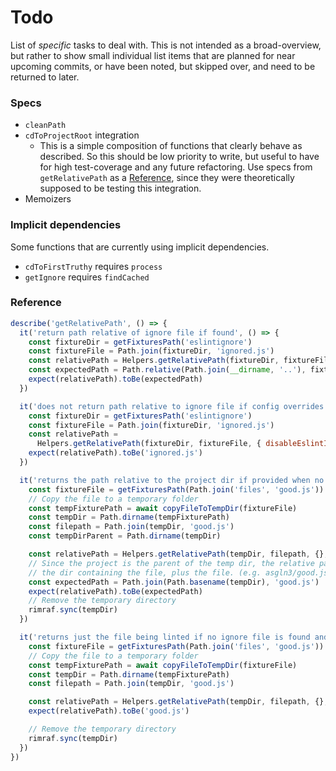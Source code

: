 # Todo

List of *specific* tasks to deal with. This is not intended as a broad-overview, but rather to show small individual list items that are planned for near upcoming commits, or have been noted, but skipped over, and need to be returned to later.

### Specs

* `cleanPath`
* `cdToProjectRoot` integration
  * This is a  simple composition  of functions that clearly behave as described.  So this should be low priority to write, but useful to have for high test-coverage and any future refactoring. Use specs from `getRelativePath` as a [Reference](reference), since they were theoretically supposed to be testing this integration.
* Memoizers

### Implicit dependencies

Some functions that are currently using implicit dependencies.

* `cdToFirstTruthy` requires `process`
* `getIgnore` requires `findCached`

### Reference

```javascript
describe('getRelativePath', () => {
  it('return path relative of ignore file if found', () => {
    const fixtureDir = getFixturesPath('eslintignore')
    const fixtureFile = Path.join(fixtureDir, 'ignored.js')
    const relativePath = Helpers.getRelativePath(fixtureDir, fixtureFile, {})
    const expectedPath = Path.relative(Path.join(__dirname, '..'), fixtureFile)
    expect(relativePath).toBe(expectedPath)
  })

  it('does not return path relative to ignore file if config overrides it', () => {
    const fixtureDir = getFixturesPath('eslintignore')
    const fixtureFile = Path.join(fixtureDir, 'ignored.js')
    const relativePath =
      Helpers.getRelativePath(fixtureDir, fixtureFile, { disableEslintIgnore: true })
    expect(relativePath).toBe('ignored.js')
  })

  it('returns the path relative to the project dir if provided when no ignore file is found', async () => {
    const fixtureFile = getFixturesPath(Path.join('files', 'good.js'))
    // Copy the file to a temporary folder
    const tempFixturePath = await copyFileToTempDir(fixtureFile)
    const tempDir = Path.dirname(tempFixturePath)
    const filepath = Path.join(tempDir, 'good.js')
    const tempDirParent = Path.dirname(tempDir)

    const relativePath = Helpers.getRelativePath(tempDir, filepath, {}, tempDirParent)
    // Since the project is the parent of the temp dir, the relative path should be
    // the dir containing the file, plus the file. (e.g. asgln3/good.js)
    const expectedPath = Path.join(Path.basename(tempDir), 'good.js')
    expect(relativePath).toBe(expectedPath)
    // Remove the temporary directory
    rimraf.sync(tempDir)
  })

  it('returns just the file being linted if no ignore file is found and no project dir is provided', async () => {
    const fixtureFile = getFixturesPath(Path.join('files', 'good.js'))
    // Copy the file to a temporary folder
    const tempFixturePath = await copyFileToTempDir(fixtureFile)
    const tempDir = Path.dirname(tempFixturePath)
    const filepath = Path.join(tempDir, 'good.js')

    const relativePath = Helpers.getRelativePath(tempDir, filepath, {}, null)
    expect(relativePath).toBe('good.js')

    // Remove the temporary directory
    rimraf.sync(tempDir)
  })
})
```
